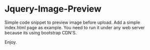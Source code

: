 Jquery-Image-Preview
====================

Simple code snippet to preview image before upload. Add a simple index.html page as example.
You need to run it under any web server because its using bootstrap CDN'S.

Enjoy.
